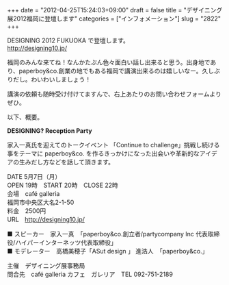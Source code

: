 +++
date = "2012-04-25T15:24:03+09:00"
draft = false
title = "デザイニング展2012福岡に登壇します"
categories = ["インフォメーション"]
slug = "2822"
+++

DESIGNING 2012 FUKUOKA で登壇します。<br />
<a href="http://designing10.jp/" target="_blank">http://designing10.jp/</a>

福岡のみんな来てね！なんかたぶん色々面白い話し出来ると思う。出身地であり、paperboy&co.創業の地でもある福岡で講演出来るのは嬉しいなー。久しぶりだし。わいわいしましょう！

講演の依頼も随時受け付けてますんで、右上あたりのお問い合わせフォームよりぜひ。

以下、概要。

<b>DESIGNING? Reception Party</b>

家入一真氏を迎えてのトークイベント
「Continue to challenge」挑戦し続ける事をテーマに
paperboy&co. を作るきっかけになった出会いや革新的なアイデアの生みだし方などを話して頂きます。

DATE 5月7日（月）<br />
OPEN 19時　START 20時　CLOSE 22時<br />
会場　café galleria <br />
福岡市中央区大名2-1-50<br />
料金　2500円<br />
URL　<a href="http://designing10.jp/" target="_blank">http://designing10.jp/</a>

■ スピーカー　家入一真　「paperboy&co.創立者/partycompany Inc 代表取締役/ハイパーインターネッツ代表取締役」<br />
■ モデレーター　高橋美穂子「ASut design 」 進浩人　「paperboy&co.」<br />

主催　デザイニング展事務局<br />
問合先　café galleria カフェ　ガレリア　TEL 092-751-2189
